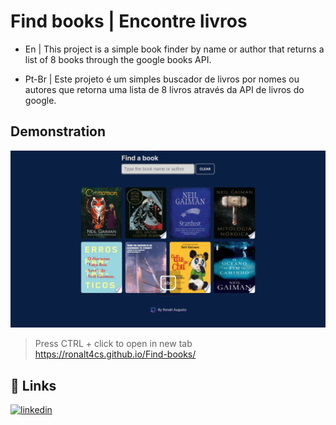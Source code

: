 # Find books | Encontre livros
- En | This project is a simple book finder by name or author that returns a list of 8 books
through the google books API.

- Pt-Br | Este projeto é um simples buscador de livros por nomes ou autores que retorna uma lista de 8 livros
através da API  de livros do google.


## Demonstration
![Project preview](assets/preview.png)

> Press CTRL + click to open in new tab
https://ronalt4cs.github.io/Find-books/

## 🔗 Links

[![linkedin](https://img.shields.io/badge/linkedin-0A66C2?style=for-the-badge&logo=linkedin&logoColor=white)](https://www.linkedin.com/in/ronalt-augusto-66202b24b/)
